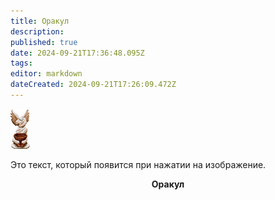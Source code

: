 ```yaml
---
title: Оракул
description: 
published: true
date: 2024-09-21T17:36:48.095Z
tags: 
editor: markdown
dateCreated: 2024-09-21T17:26:09.472Z
---
```


<div class="container">
    <img class="img1" src="/guides/the_oracle.png" alt="The Oracle" id="oracleImage">
    <div class="text-box" id="textBox">
        <p>Это текст, который появится при нажатии на изображение.</p>
    </div>
</div>

<center><b>Оракул</b></center>